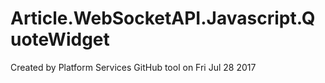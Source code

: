 # Article.WebSocketAPI.Javascript.QuoteWidget
Created by Platform Services GitHub tool on Fri Jul 28 2017

